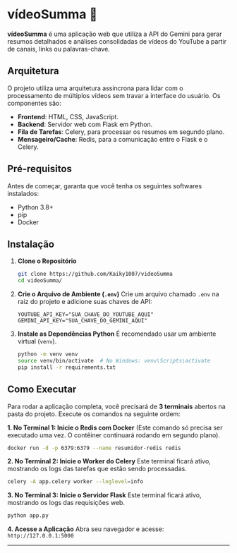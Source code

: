 # vídeoSumma 🤖

**vídeoSumma** é uma aplicação web que utiliza a API do Gemini para gerar resumos detalhados e análises consolidadas de vídeos do YouTube a partir de canais, links ou palavras-chave.

## Arquitetura

O projeto utiliza uma arquitetura assíncrona para lidar com o processamento de múltiplos vídeos sem travar a interface do usuário. Os componentes são:
* **Frontend**: HTML, CSS, JavaScript.
* **Backend**: Servidor web com Flask em Python.
* **Fila de Tarefas**: Celery, para processar os resumos em segundo plano.
* **Mensageiro/Cache**: Redis, para a comunicação entre o Flask e o Celery.

## Pré-requisitos

Antes de começar, garanta que você tenha os seguintes softwares instalados:
* Python 3.8+
* pip
* Docker

## Instalação

1.  **Clone o Repositório**
    ```bash
    git clone https://github.com/Kaiky1007/videoSumma
    cd videoSumma/
    ```

2.  **Crie o Arquivo de Ambiente (`.env`)**
    Crie um arquivo chamado `.env` na raiz do projeto e adicione suas chaves de API:
    ```env
    YOUTUBE_API_KEY="SUA_CHAVE_DO_YOUTUBE_AQUI"
    GEMINI_API_KEY="SUA_CHAVE_DO_GEMINI_AQUI"
    ```

3.  **Instale as Dependências Python**
    É recomendado usar um ambiente virtual (`venv`).
    ```bash
    python -m venv venv
    source venv/bin/activate  # No Windows: venv\Scripts\activate
    pip install -r requirements.txt
    ```

## Como Executar

Para rodar a aplicação completa, você precisará de **3 terminais** abertos na pasta do projeto. Execute os comandos na seguinte ordem:

**1. No Terminal 1: Inicie o Redis com Docker**
(Este comando só precisa ser executado uma vez. O contêiner continuará rodando em segundo plano).
```bash
docker run -d -p 6379:6379 --name resumidor-redis redis
```

**2. No Terminal 2: Inicie o Worker do Celery**
Este terminal ficará ativo, mostrando os logs das tarefas que estão sendo processadas.
```bash
celery -A app.celery worker --loglevel=info
```

**3. No Terminal 3: Inicie o Servidor Flask**
Este terminal ficará ativo, mostrando os logs das requisições web.
```bash
python app.py
```

**4. Acesse a Aplicação**
Abra seu navegador e acesse: `http://127.0.0.1:5000`

---
